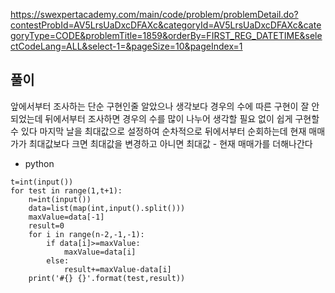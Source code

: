 https://swexpertacademy.com/main/code/problem/problemDetail.do?contestProbId=AV5LrsUaDxcDFAXc&categoryId=AV5LrsUaDxcDFAXc&categoryType=CODE&problemTitle=1859&orderBy=FIRST_REG_DATETIME&selectCodeLang=ALL&select-1=&pageSize=10&pageIndex=1

## 풀이 
앞에서부터 조사하는 단순 구현인줄 알았으나 생각보다 경우의 수에 따른 구현이 잘 안되었는데 뒤에서부터 조사하면 경우의 수를 많이 나누어 생각할 필요 없이 쉽게 구현할 수 있다
마지막 날을 최대값으로 설정하여 순차적으로 뒤에서부터 순회하는데 현재 매매가가 최대값보다 크면 최대값을 변경하고 아니면 최대값 - 현재 매매가를 더해나간다

- python
```
t=int(input())
for test in range(1,t+1):
    n=int(input())
    data=list(map(int,input().split()))
    maxValue=data[-1]
    result=0
    for i in range(n-2,-1,-1):
        if data[i]>=maxValue:
            maxValue=data[i]
        else:
            result+=maxValue-data[i]
    print('#{} {}'.format(test,result))
```
